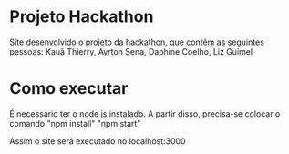 # Projeto Hackathon
Site desenvolvido o projeto da hackathon, que contêm as seguintes pessoas: Kauã Thierry, Ayrton Sena, Daphine Coelho, Liz Guimel

# Como executar
É necessário ter o node js instalado. A partir disso, precisa-se colocar o comando
 "npm install"
 "npm start"

Assim o site será executado no localhost:3000

